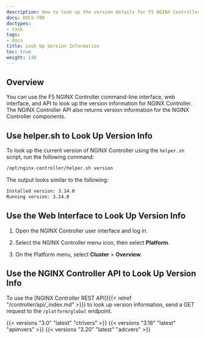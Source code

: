 ```yaml
---
description: How to look up the version details for F5 NGINX Controller and its components.
docs: DOCS-780
doctypes:
- task
tags:
- docs
title: Look Up Version Information
toc: true
weight: 130
---
```


## Overview

You can use the F5 NGINX Controller command-line interface, web interface, and API to look up the version information for NGINX Controller. The NGINX Controller API also returns version information for the NGINX Controller components.

## Use helper.sh to Look Up Version Info

To look up the current version of NGINX Controller using the `helper.sh` script, run the following command:

```bash
/opt/nginx-controller/helper.sh version
```

The output looks similar to the following:

``` bash
Installed version: 3.14.0
Running version: 3.14.0
```

## Use the Web Interface to Look Up Version Info

1. Open the NGINX Controller user interface and log in.

2. Select the NGINX Controller menu icon, then select **Platform**.

3. On the Platform menu, select **Cluster** > **Overview**.

## Use the NGINX Controller API to Look Up Version Info

To use the [NGINX Controller REST API]({{< relref "/controller/api/_index.md" >}}) to look up version information, send a GET request to the `/platform/global` endpoint.

{{< versions "3.0" "latest" "ctrlvers" >}}
{{< versions "3.18" "latest" "apimvers" >}}
{{< versions "3.20" "latest" "adcvers" >}}

